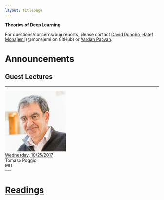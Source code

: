 ```yaml
---
layout: titlepage
---
```


**Theories of Deep Learning**

For questions/concerns/bug reports, please contact [David Donoho](https://profiles.stanford.edu/david-donoho), [Hatef Monajemi](http://web.stanford.edu/~monajemi/) (@monajemi on GitHub) or [Vardan Papyan](http://vardanp.cswp.cs.technion.ac.il/).


# [](#announcements)Announcements


## [](#guest-lectures) Guest Lectures

---
<div class="speaker-wrap">
<div class="speakerphoto">
<img src="assets/img/poggio.png">
</div>
<div class="card">
<a class="talkdate" href="./poggio_lecture"> Wednesday, 10/25/2017</a> <br>
<span class="speaker">Tomaso Poggio</span> <br>
<span class="speakerposition">MIT</span>
</div>
</div>
---


# [Readings](readings)


